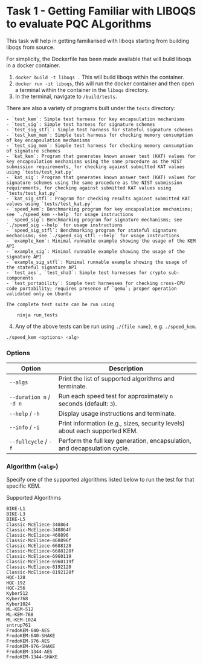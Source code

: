 # Task 1 - Getting Familiar with LIBOQS to evaluate PQC ALgorithms

This task will help in getting familiarised with liboqs starting from building liboqs from source.

For simplicity, the Dockerfile has been made available that will build liboqs in a docker container.

1. `docker build -t liboqs .` This will build liboqs within the container.
2. `docker run -it liboqs`, this will run the docker container and then open a terminal within the container in the `liboqs` directory.
3. In the terminal, navigate to `/build/tests`.

There are also a variety of programs built under the `tests` directory:

	- `test_kem`: Simple test harness for key encapsulation mechanisms
	- `test_sig`: Simple test harness for signature schemes
	- `test_sig_stfl`: Simple test harness for stateful signature schemes
	- `test_kem_mem`: Simple test harness for checking memory consumption of key encapsulation mechanisms
	- `test_sig_mem`: Simple test harness for checking memory consumption of signature schemes
	- `kat_kem`: Program that generates known answer test (KAT) values for key encapsulation mechanisms using the same procedure as the NIST submission requirements, for checking against submitted KAT values using `tests/test_kat.py`
	- `kat_sig`: Program that generates known answer test (KAT) values for signature schemes using the same procedure as the NIST submission requirements, for checking against submitted KAT values using `tests/test_kat.py`
	- `kat_sig_stfl`: Program for checking results against submitted KAT values using `tests/test_kat.py`
	- `speed_kem`: Benchmarking program for key encapsulation mechanisms; see `./speed_kem --help` for usage instructions
	- `speed_sig`: Benchmarking program for signature mechanisms; see `./speed_sig --help` for usage instructions
	- `speed_sig_stfl`: Benchmarking program for stateful signature mechanisms; see `./speed_sig_stfl --help` for usage instructions
	- `example_kem`: Minimal runnable example showing the usage of the KEM API
	- `example_sig`: Minimal runnable example showing the usage of the signature API
	- `example_sig_stfl`: Minimal runnable example showing the usage of the stateful signature API
	- `test_aes`, `test_sha3`: Simple test harnesses for crypto sub-components
	- `test_portability`: Simple test harnesses for checking cross-CPU code portability; requires presence of `qemu`; proper operation validated only on Ubuntu

	The complete test suite can be run using

		ninja run_tests

4. Any of the above tests can be run using `./{file name}`, e.g. `./speed_kem`.

```bash
./speed_kem <options> <alg>
```
### Options

| Option             | Description                                                                   |
|---------------------|-------------------------------------------------------------------------------|
| `--algs`           | Print the list of supported algorithms and terminate.                        |
| `--duration n` / `-d n` | Run each speed test for approximately `n` seconds (default: `3`).             |
| `--help` / `-h`    | Display usage instructions and terminate.                                    |
| `--info` / `-i`    | Print information (e.g., sizes, security levels) about each supported KEM.   |
| `--fullcycle` / `-f` | Perform the full key generation, encapsulation, and decapsulation cycle.      |

### Algorithm (`<alg>`)

Specify one of the supported algorithms listed below to run the test for that specific KEM.

Supported Algorithms

    BIKE-L1
    BIKE-L3
    BIKE-L5
    Classic-McEliece-348864
    Classic-McEliece-348864f
    Classic-McEliece-460896
    Classic-McEliece-460896f
    Classic-McEliece-6688128
    Classic-McEliece-6688128f
    Classic-McEliece-6960119
    Classic-McEliece-6960119f
    Classic-McEliece-8192128
    Classic-McEliece-8192128f
    HQC-128
    HQC-192
    HQC-256
    Kyber512
    Kyber768
    Kyber1024
    ML-KEM-512
    ML-KEM-768
    ML-KEM-1024
    sntrup761
    FrodoKEM-640-AES
    FrodoKEM-640-SHAKE
    FrodoKEM-976-AES
    FrodoKEM-976-SHAKE
    FrodoKEM-1344-AES
    FrodoKEM-1344-SHAKE
